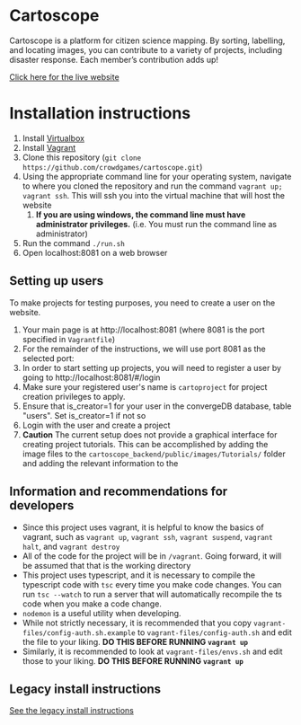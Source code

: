 # Cartoscope

Cartoscope is a platform for citizen science mapping. By sorting, labelling, and locating images, you can contribute to a variety of projects, including disaster response. Each member’s contribution adds up!

[Click here for the live website](https://cartosco.pe/#/home)

# Installation instructions

 1. Install [Virtualbox](https://www.virtualbox.org/)
 2. Install [Vagrant](https://www.vagrantup.com/downloads)
 3. Clone this repository (`git clone https://github.com/crowdgames/cartoscope.git`)
 4. Using the appropriate command line for your operating system, navigate to where you cloned the repository and run the command `vagrant up; vagrant ssh`. This will ssh you into the virtual machine that will host the website
     1. **If you are using windows, the command line must have administrator privileges.** (i.e. You must run the command line as administrator)
 5. Run the command `./run.sh`
 6. Open localhost:8081 on a web browser

## Setting up users

To make projects for testing purposes, you need to create a user on the website.

 1. Your main page is at http://localhost:8081 (where 8081 is the port specified in `Vagrantfile`)
 2. For the remainder of the instructions, we will use port 8081 as the selected port:
 3. In order to start setting up projects, you will need to register a user by going to http://localhost:8081/#/login
 4. Make sure your registered user's name is `cartoproject` for project creation privileges to apply.
 5. Ensure that is_creator=1 for your user in the convergeDB database, table "users". Set is_creator=1 if not so
 6. Login with the user and create a project
 7. **Caution** The current setup does not provide a graphical interface for creating project tutorials. This can be accomplished by adding the image files to the `cartoscope_backend/public/images/Tutorials/` folder and adding the relevant information to the 
	
## Information and recommendations for developers

 - Since this project uses vagrant, it is helpful to know the basics of vagrant, such as `vagrant up`, `vagrant ssh`, `vagrant suspend`, `vagrant halt`, and `vagrant destroy`
 - All of the code for the project will be in `/vagrant`. Going forward, it will be assumed that that is the working directory
 - This project uses typescript, and it is necessary to compile the typescript code with `tsc` every time you make code changes. You can run `tsc --watch` to run a server that will automatically recompile the ts code when you make a code change.
 - `nodemon` is a useful utility when developing.
 - While not strictly necessary, it is recommended that you copy `vagrant-files/config-auth.sh.example` to `vagrant-files/config-auth.sh` and edit the file to your liking. **DO THIS BEFORE RUNNING `vagrant up`**
 - Similarly, it is recommended to look at `vagrant-files/envs.sh` and edit those to your liking. **DO THIS BEFORE RUNNING `vagrant up`**

## Legacy install instructions

[See the legacy install instructions](docs/legacy_install_instructions.md)

